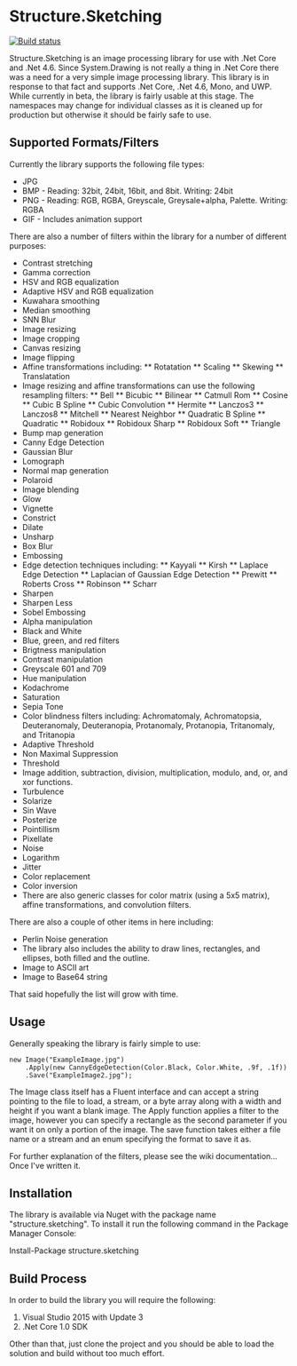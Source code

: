 # Structure.Sketching

[![Build status](https://ci.appveyor.com/api/projects/status/2v806lb18724mr1t?svg=true)](https://ci.appveyor.com/project/JaCraig/structure-sketching)

Structure.Sketching is an image processing library for use with .Net Core and .Net 4.6. Since System.Drawing is not really a thing in .Net Core there was a need for a very simple image processing library. This library is in response to that fact and supports .Net Core, .Net 4.6, Mono, and UWP. While currently in beta, the library is fairly usable at this stage. The namespaces may change for individual classes as it is cleaned up for production but otherwise it should be fairly safe to use.

## Supported Formats/Filters

Currently the library supports the following file types:

* JPG
* BMP - Reading: 32bit, 24bit, 16bit, and 8bit. Writing: 24bit
* PNG - Reading: RGB, RGBA, Greyscale, Greysale+alpha, Palette. Writing: RGBA
* GIF - Includes animation support

There are also a number of filters within the library for a number of different purposes:

* Contrast stretching
* Gamma correction
* HSV and RGB equalization
* Adaptive HSV and RGB equalization
* Kuwahara smoothing
* Median smoothing
* SNN Blur
* Image resizing
* Image cropping
* Canvas resizing
* Image flipping
* Affine transformations including:
** Rotatation
** Scaling
** Skewing
** Translatation
* Image resizing and affine transformations can use the following resampling filters:
** Bell
** Bicubic
** Bilinear
** Catmull Rom
** Cosine
** Cubic B Spline
** Cubic Convolution
** Hermite
** Lanczos3
** Lanczos8
** Mitchell
** Nearest Neighbor
** Quadratic B Spline
** Quadratic
** Robidoux
** Robidoux Sharp
** Robidoux Soft
** Triangle
* Bump map generation
* Canny Edge Detection
* Gaussian Blur
* Lomograph
* Normal map generation
* Polaroid
* Image blending
* Glow
* Vignette
* Constrict
* Dilate
* Unsharp
* Box Blur
* Embossing
* Edge detection techniques including:
** Kayyali
** Kirsh
** Laplace Edge Detection
** Laplacian of Gaussian Edge Detection
** Prewitt
** Roberts Cross
** Robinson
** Scharr
* Sharpen
* Sharpen Less
* Sobel Embossing
* Alpha manipulation
* Black and White
* Blue, green, and red filters
* Brigtness manipulation
* Contrast manipulation
* Greyscale 601 and 709
* Hue manipulation
* Kodachrome
* Saturation
* Sepia Tone
* Color blindness filters including: Achromatomaly, Achromatopsia, Deuteranomaly, Deuteranopia, Protanomaly, Protanopia, Tritanomaly, and Tritanopia
* Adaptive Threshold
* Non Maximal Suppression
* Threshold
* Image addition, subtraction, division, multiplication, modulo, and, or, and xor functions.
* Turbulence
* Solarize
* Sin Wave
* Posterize
* Pointillism
* Pixellate
* Noise
* Logarithm
* Jitter
* Color replacement
* Color inversion
* There are also generic classes for color matrix (using a 5x5 matrix), affine transformations, and convolution filters.

There are also a couple of other items in here including:

* Perlin Noise generation
* The library also includes the ability to draw lines, rectangles, and ellipses, both filled and the outline.
* Image to ASCII art
* Image to Base64 string

That said hopefully the list will grow with time.

## Usage

Generally speaking the library is fairly simple to use:

    new Image("ExampleImage.jpg")
        .Apply(new CannyEdgeDetection(Color.Black, Color.White, .9f, .1f))
        .Save("ExampleImage2.jpg");
		
The Image class itself has a Fluent interface and can accept a string pointing to the file to load, a stream, or a byte array along with a width and height if you want a blank image. The Apply function applies a filter to the image, however you can specify a rectangle as the second parameter if you want it on only a portion of the image. The save function takes either a file name or a stream and an enum specifying the format to save it as.

For further explanation of the filters, please see the wiki documentation... Once I've written it.

## Installation

The library is available via Nuget with the package name "structure.sketching". To install it run the following command in the Package Manager Console:

Install-Package structure.sketching

## Build Process

In order to build the library you will require the following:

1. Visual Studio 2015 with Update 3
2. .Net Core 1.0 SDK

Other than that, just clone the project and you should be able to load the solution and build without too much effort.